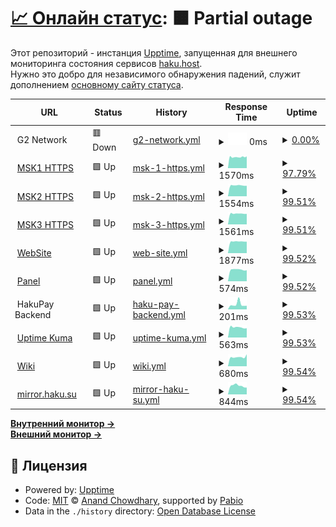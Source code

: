 # [📈 Онлайн статус](https://haku-host.github.io/side-monitor/): <!--live status--> **🟧 Partial outage**

Этот репозиторий - инстанция [Upptime](https://github.com/upptime/upptime), запущенная для внешнего мониторинга состояния сервисов [haku.host](https://haku.host/).  
Нужно это добро для независимого обнаружения падений, служит дополнением [основному сайту статуса](https://status.haku.host/).

<!--start: status pages-->
<!-- This summary is generated by Upptime (https://github.com/upptime/upptime) -->
<!-- Do not edit this manually, your changes will be overwritten -->
<!-- prettier-ignore -->
| URL | Status | History | Response Time | Uptime |
| --- | ------ | ------- | ------------- | ------ |
| <img alt="" src="https://icons.duckduckgo.com/ip3/null.ico" height="13"> G2 Network | 🟥 Down | [g2-network.yml](https://github.com/haku-host/side-monitor/commits/HEAD/history/g2-network.yml) | <details><summary><img alt="Response time graph" src="./graphs/g2-network/response-time-week.png" height="20"> 0ms</summary><br><a href="https://haku-host.github.io/side-monitor/history/g2-network"><img alt="Response time 1274" src="https://img.shields.io/endpoint?url=https%3A%2F%2Fraw.githubusercontent.com%2Fhaku-host%2Fside-monitor%2FHEAD%2Fapi%2Fg2-network%2Fresponse-time.json"></a><br><a href="https://haku-host.github.io/side-monitor/history/g2-network"><img alt="24-hour response time 0" src="https://img.shields.io/endpoint?url=https%3A%2F%2Fraw.githubusercontent.com%2Fhaku-host%2Fside-monitor%2FHEAD%2Fapi%2Fg2-network%2Fresponse-time-day.json"></a><br><a href="https://haku-host.github.io/side-monitor/history/g2-network"><img alt="7-day response time 0" src="https://img.shields.io/endpoint?url=https%3A%2F%2Fraw.githubusercontent.com%2Fhaku-host%2Fside-monitor%2FHEAD%2Fapi%2Fg2-network%2Fresponse-time-week.json"></a><br><a href="https://haku-host.github.io/side-monitor/history/g2-network"><img alt="30-day response time 1274" src="https://img.shields.io/endpoint?url=https%3A%2F%2Fraw.githubusercontent.com%2Fhaku-host%2Fside-monitor%2FHEAD%2Fapi%2Fg2-network%2Fresponse-time-month.json"></a><br><a href="https://haku-host.github.io/side-monitor/history/g2-network"><img alt="1-year response time 1274" src="https://img.shields.io/endpoint?url=https%3A%2F%2Fraw.githubusercontent.com%2Fhaku-host%2Fside-monitor%2FHEAD%2Fapi%2Fg2-network%2Fresponse-time-year.json"></a></details> | <details><summary><a href="https://haku-host.github.io/side-monitor/history/g2-network">0.00%</a></summary><a href="https://haku-host.github.io/side-monitor/history/g2-network"><img alt="All-time uptime 34.92%" src="https://img.shields.io/endpoint?url=https%3A%2F%2Fraw.githubusercontent.com%2Fhaku-host%2Fside-monitor%2FHEAD%2Fapi%2Fg2-network%2Fuptime.json"></a><br><a href="https://haku-host.github.io/side-monitor/history/g2-network"><img alt="24-hour uptime 0.00%" src="https://img.shields.io/endpoint?url=https%3A%2F%2Fraw.githubusercontent.com%2Fhaku-host%2Fside-monitor%2FHEAD%2Fapi%2Fg2-network%2Fuptime-day.json"></a><br><a href="https://haku-host.github.io/side-monitor/history/g2-network"><img alt="7-day uptime 0.00%" src="https://img.shields.io/endpoint?url=https%3A%2F%2Fraw.githubusercontent.com%2Fhaku-host%2Fside-monitor%2FHEAD%2Fapi%2Fg2-network%2Fuptime-week.json"></a><br><a href="https://haku-host.github.io/side-monitor/history/g2-network"><img alt="30-day uptime 34.92%" src="https://img.shields.io/endpoint?url=https%3A%2F%2Fraw.githubusercontent.com%2Fhaku-host%2Fside-monitor%2FHEAD%2Fapi%2Fg2-network%2Fuptime-month.json"></a><br><a href="https://haku-host.github.io/side-monitor/history/g2-network"><img alt="1-year uptime 34.92%" src="https://img.shields.io/endpoint?url=https%3A%2F%2Fraw.githubusercontent.com%2Fhaku-host%2Fside-monitor%2FHEAD%2Fapi%2Fg2-network%2Fuptime-year.json"></a></details>
| <img alt="" src="https://icons.duckduckgo.com/ip3/msk1.haku.host.ico" height="13"> [MSK1 HTTPS](https://msk1.haku.host) | 🟩 Up | [msk-1-https.yml](https://github.com/haku-host/side-monitor/commits/HEAD/history/msk-1-https.yml) | <details><summary><img alt="Response time graph" src="./graphs/msk-1-https/response-time-week.png" height="20"> 1570ms</summary><br><a href="https://haku-host.github.io/side-monitor/history/msk-1-https"><img alt="Response time 1751" src="https://img.shields.io/endpoint?url=https%3A%2F%2Fraw.githubusercontent.com%2Fhaku-host%2Fside-monitor%2FHEAD%2Fapi%2Fmsk-1-https%2Fresponse-time.json"></a><br><a href="https://haku-host.github.io/side-monitor/history/msk-1-https"><img alt="24-hour response time 1660" src="https://img.shields.io/endpoint?url=https%3A%2F%2Fraw.githubusercontent.com%2Fhaku-host%2Fside-monitor%2FHEAD%2Fapi%2Fmsk-1-https%2Fresponse-time-day.json"></a><br><a href="https://haku-host.github.io/side-monitor/history/msk-1-https"><img alt="7-day response time 1570" src="https://img.shields.io/endpoint?url=https%3A%2F%2Fraw.githubusercontent.com%2Fhaku-host%2Fside-monitor%2FHEAD%2Fapi%2Fmsk-1-https%2Fresponse-time-week.json"></a><br><a href="https://haku-host.github.io/side-monitor/history/msk-1-https"><img alt="30-day response time 1751" src="https://img.shields.io/endpoint?url=https%3A%2F%2Fraw.githubusercontent.com%2Fhaku-host%2Fside-monitor%2FHEAD%2Fapi%2Fmsk-1-https%2Fresponse-time-month.json"></a><br><a href="https://haku-host.github.io/side-monitor/history/msk-1-https"><img alt="1-year response time 1751" src="https://img.shields.io/endpoint?url=https%3A%2F%2Fraw.githubusercontent.com%2Fhaku-host%2Fside-monitor%2FHEAD%2Fapi%2Fmsk-1-https%2Fresponse-time-year.json"></a></details> | <details><summary><a href="https://haku-host.github.io/side-monitor/history/msk-1-https">97.79%</a></summary><a href="https://haku-host.github.io/side-monitor/history/msk-1-https"><img alt="All-time uptime 97.49%" src="https://img.shields.io/endpoint?url=https%3A%2F%2Fraw.githubusercontent.com%2Fhaku-host%2Fside-monitor%2FHEAD%2Fapi%2Fmsk-1-https%2Fuptime.json"></a><br><a href="https://haku-host.github.io/side-monitor/history/msk-1-https"><img alt="24-hour uptime 100.00%" src="https://img.shields.io/endpoint?url=https%3A%2F%2Fraw.githubusercontent.com%2Fhaku-host%2Fside-monitor%2FHEAD%2Fapi%2Fmsk-1-https%2Fuptime-day.json"></a><br><a href="https://haku-host.github.io/side-monitor/history/msk-1-https"><img alt="7-day uptime 97.79%" src="https://img.shields.io/endpoint?url=https%3A%2F%2Fraw.githubusercontent.com%2Fhaku-host%2Fside-monitor%2FHEAD%2Fapi%2Fmsk-1-https%2Fuptime-week.json"></a><br><a href="https://haku-host.github.io/side-monitor/history/msk-1-https"><img alt="30-day uptime 97.49%" src="https://img.shields.io/endpoint?url=https%3A%2F%2Fraw.githubusercontent.com%2Fhaku-host%2Fside-monitor%2FHEAD%2Fapi%2Fmsk-1-https%2Fuptime-month.json"></a><br><a href="https://haku-host.github.io/side-monitor/history/msk-1-https"><img alt="1-year uptime 97.49%" src="https://img.shields.io/endpoint?url=https%3A%2F%2Fraw.githubusercontent.com%2Fhaku-host%2Fside-monitor%2FHEAD%2Fapi%2Fmsk-1-https%2Fuptime-year.json"></a></details>
| <img alt="" src="https://icons.duckduckgo.com/ip3/msk2.haku.host.ico" height="13"> [MSK2 HTTPS](https://msk2.haku.host) | 🟩 Up | [msk-2-https.yml](https://github.com/haku-host/side-monitor/commits/HEAD/history/msk-2-https.yml) | <details><summary><img alt="Response time graph" src="./graphs/msk-2-https/response-time-week.png" height="20"> 1554ms</summary><br><a href="https://haku-host.github.io/side-monitor/history/msk-2-https"><img alt="Response time 1675" src="https://img.shields.io/endpoint?url=https%3A%2F%2Fraw.githubusercontent.com%2Fhaku-host%2Fside-monitor%2FHEAD%2Fapi%2Fmsk-2-https%2Fresponse-time.json"></a><br><a href="https://haku-host.github.io/side-monitor/history/msk-2-https"><img alt="24-hour response time 1690" src="https://img.shields.io/endpoint?url=https%3A%2F%2Fraw.githubusercontent.com%2Fhaku-host%2Fside-monitor%2FHEAD%2Fapi%2Fmsk-2-https%2Fresponse-time-day.json"></a><br><a href="https://haku-host.github.io/side-monitor/history/msk-2-https"><img alt="7-day response time 1554" src="https://img.shields.io/endpoint?url=https%3A%2F%2Fraw.githubusercontent.com%2Fhaku-host%2Fside-monitor%2FHEAD%2Fapi%2Fmsk-2-https%2Fresponse-time-week.json"></a><br><a href="https://haku-host.github.io/side-monitor/history/msk-2-https"><img alt="30-day response time 1675" src="https://img.shields.io/endpoint?url=https%3A%2F%2Fraw.githubusercontent.com%2Fhaku-host%2Fside-monitor%2FHEAD%2Fapi%2Fmsk-2-https%2Fresponse-time-month.json"></a><br><a href="https://haku-host.github.io/side-monitor/history/msk-2-https"><img alt="1-year response time 1675" src="https://img.shields.io/endpoint?url=https%3A%2F%2Fraw.githubusercontent.com%2Fhaku-host%2Fside-monitor%2FHEAD%2Fapi%2Fmsk-2-https%2Fresponse-time-year.json"></a></details> | <details><summary><a href="https://haku-host.github.io/side-monitor/history/msk-2-https">99.51%</a></summary><a href="https://haku-host.github.io/side-monitor/history/msk-2-https"><img alt="All-time uptime 98.06%" src="https://img.shields.io/endpoint?url=https%3A%2F%2Fraw.githubusercontent.com%2Fhaku-host%2Fside-monitor%2FHEAD%2Fapi%2Fmsk-2-https%2Fuptime.json"></a><br><a href="https://haku-host.github.io/side-monitor/history/msk-2-https"><img alt="24-hour uptime 100.00%" src="https://img.shields.io/endpoint?url=https%3A%2F%2Fraw.githubusercontent.com%2Fhaku-host%2Fside-monitor%2FHEAD%2Fapi%2Fmsk-2-https%2Fuptime-day.json"></a><br><a href="https://haku-host.github.io/side-monitor/history/msk-2-https"><img alt="7-day uptime 99.51%" src="https://img.shields.io/endpoint?url=https%3A%2F%2Fraw.githubusercontent.com%2Fhaku-host%2Fside-monitor%2FHEAD%2Fapi%2Fmsk-2-https%2Fuptime-week.json"></a><br><a href="https://haku-host.github.io/side-monitor/history/msk-2-https"><img alt="30-day uptime 98.06%" src="https://img.shields.io/endpoint?url=https%3A%2F%2Fraw.githubusercontent.com%2Fhaku-host%2Fside-monitor%2FHEAD%2Fapi%2Fmsk-2-https%2Fuptime-month.json"></a><br><a href="https://haku-host.github.io/side-monitor/history/msk-2-https"><img alt="1-year uptime 98.06%" src="https://img.shields.io/endpoint?url=https%3A%2F%2Fraw.githubusercontent.com%2Fhaku-host%2Fside-monitor%2FHEAD%2Fapi%2Fmsk-2-https%2Fuptime-year.json"></a></details>
| <img alt="" src="https://icons.duckduckgo.com/ip3/msk3.haku.host.ico" height="13"> [MSK3 HTTPS](https://msk3.haku.host) | 🟩 Up | [msk-3-https.yml](https://github.com/haku-host/side-monitor/commits/HEAD/history/msk-3-https.yml) | <details><summary><img alt="Response time graph" src="./graphs/msk-3-https/response-time-week.png" height="20"> 1561ms</summary><br><a href="https://haku-host.github.io/side-monitor/history/msk-3-https"><img alt="Response time 1687" src="https://img.shields.io/endpoint?url=https%3A%2F%2Fraw.githubusercontent.com%2Fhaku-host%2Fside-monitor%2FHEAD%2Fapi%2Fmsk-3-https%2Fresponse-time.json"></a><br><a href="https://haku-host.github.io/side-monitor/history/msk-3-https"><img alt="24-hour response time 1866" src="https://img.shields.io/endpoint?url=https%3A%2F%2Fraw.githubusercontent.com%2Fhaku-host%2Fside-monitor%2FHEAD%2Fapi%2Fmsk-3-https%2Fresponse-time-day.json"></a><br><a href="https://haku-host.github.io/side-monitor/history/msk-3-https"><img alt="7-day response time 1561" src="https://img.shields.io/endpoint?url=https%3A%2F%2Fraw.githubusercontent.com%2Fhaku-host%2Fside-monitor%2FHEAD%2Fapi%2Fmsk-3-https%2Fresponse-time-week.json"></a><br><a href="https://haku-host.github.io/side-monitor/history/msk-3-https"><img alt="30-day response time 1687" src="https://img.shields.io/endpoint?url=https%3A%2F%2Fraw.githubusercontent.com%2Fhaku-host%2Fside-monitor%2FHEAD%2Fapi%2Fmsk-3-https%2Fresponse-time-month.json"></a><br><a href="https://haku-host.github.io/side-monitor/history/msk-3-https"><img alt="1-year response time 1687" src="https://img.shields.io/endpoint?url=https%3A%2F%2Fraw.githubusercontent.com%2Fhaku-host%2Fside-monitor%2FHEAD%2Fapi%2Fmsk-3-https%2Fresponse-time-year.json"></a></details> | <details><summary><a href="https://haku-host.github.io/side-monitor/history/msk-3-https">99.51%</a></summary><a href="https://haku-host.github.io/side-monitor/history/msk-3-https"><img alt="All-time uptime 98.01%" src="https://img.shields.io/endpoint?url=https%3A%2F%2Fraw.githubusercontent.com%2Fhaku-host%2Fside-monitor%2FHEAD%2Fapi%2Fmsk-3-https%2Fuptime.json"></a><br><a href="https://haku-host.github.io/side-monitor/history/msk-3-https"><img alt="24-hour uptime 100.00%" src="https://img.shields.io/endpoint?url=https%3A%2F%2Fraw.githubusercontent.com%2Fhaku-host%2Fside-monitor%2FHEAD%2Fapi%2Fmsk-3-https%2Fuptime-day.json"></a><br><a href="https://haku-host.github.io/side-monitor/history/msk-3-https"><img alt="7-day uptime 99.51%" src="https://img.shields.io/endpoint?url=https%3A%2F%2Fraw.githubusercontent.com%2Fhaku-host%2Fside-monitor%2FHEAD%2Fapi%2Fmsk-3-https%2Fuptime-week.json"></a><br><a href="https://haku-host.github.io/side-monitor/history/msk-3-https"><img alt="30-day uptime 98.01%" src="https://img.shields.io/endpoint?url=https%3A%2F%2Fraw.githubusercontent.com%2Fhaku-host%2Fside-monitor%2FHEAD%2Fapi%2Fmsk-3-https%2Fuptime-month.json"></a><br><a href="https://haku-host.github.io/side-monitor/history/msk-3-https"><img alt="1-year uptime 98.01%" src="https://img.shields.io/endpoint?url=https%3A%2F%2Fraw.githubusercontent.com%2Fhaku-host%2Fside-monitor%2FHEAD%2Fapi%2Fmsk-3-https%2Fuptime-year.json"></a></details>
| <img alt="" src="https://icons.duckduckgo.com/ip3/haku.host.ico" height="13"> [WebSite](https://haku.host) | 🟩 Up | [web-site.yml](https://github.com/haku-host/side-monitor/commits/HEAD/history/web-site.yml) | <details><summary><img alt="Response time graph" src="./graphs/web-site/response-time-week.png" height="20"> 1877ms</summary><br><a href="https://haku-host.github.io/side-monitor/history/web-site"><img alt="Response time 1903" src="https://img.shields.io/endpoint?url=https%3A%2F%2Fraw.githubusercontent.com%2Fhaku-host%2Fside-monitor%2FHEAD%2Fapi%2Fweb-site%2Fresponse-time.json"></a><br><a href="https://haku-host.github.io/side-monitor/history/web-site"><img alt="24-hour response time 2070" src="https://img.shields.io/endpoint?url=https%3A%2F%2Fraw.githubusercontent.com%2Fhaku-host%2Fside-monitor%2FHEAD%2Fapi%2Fweb-site%2Fresponse-time-day.json"></a><br><a href="https://haku-host.github.io/side-monitor/history/web-site"><img alt="7-day response time 1877" src="https://img.shields.io/endpoint?url=https%3A%2F%2Fraw.githubusercontent.com%2Fhaku-host%2Fside-monitor%2FHEAD%2Fapi%2Fweb-site%2Fresponse-time-week.json"></a><br><a href="https://haku-host.github.io/side-monitor/history/web-site"><img alt="30-day response time 1903" src="https://img.shields.io/endpoint?url=https%3A%2F%2Fraw.githubusercontent.com%2Fhaku-host%2Fside-monitor%2FHEAD%2Fapi%2Fweb-site%2Fresponse-time-month.json"></a><br><a href="https://haku-host.github.io/side-monitor/history/web-site"><img alt="1-year response time 1903" src="https://img.shields.io/endpoint?url=https%3A%2F%2Fraw.githubusercontent.com%2Fhaku-host%2Fside-monitor%2FHEAD%2Fapi%2Fweb-site%2Fresponse-time-year.json"></a></details> | <details><summary><a href="https://haku-host.github.io/side-monitor/history/web-site">99.52%</a></summary><a href="https://haku-host.github.io/side-monitor/history/web-site"><img alt="All-time uptime 98.17%" src="https://img.shields.io/endpoint?url=https%3A%2F%2Fraw.githubusercontent.com%2Fhaku-host%2Fside-monitor%2FHEAD%2Fapi%2Fweb-site%2Fuptime.json"></a><br><a href="https://haku-host.github.io/side-monitor/history/web-site"><img alt="24-hour uptime 100.00%" src="https://img.shields.io/endpoint?url=https%3A%2F%2Fraw.githubusercontent.com%2Fhaku-host%2Fside-monitor%2FHEAD%2Fapi%2Fweb-site%2Fuptime-day.json"></a><br><a href="https://haku-host.github.io/side-monitor/history/web-site"><img alt="7-day uptime 99.52%" src="https://img.shields.io/endpoint?url=https%3A%2F%2Fraw.githubusercontent.com%2Fhaku-host%2Fside-monitor%2FHEAD%2Fapi%2Fweb-site%2Fuptime-week.json"></a><br><a href="https://haku-host.github.io/side-monitor/history/web-site"><img alt="30-day uptime 98.17%" src="https://img.shields.io/endpoint?url=https%3A%2F%2Fraw.githubusercontent.com%2Fhaku-host%2Fside-monitor%2FHEAD%2Fapi%2Fweb-site%2Fuptime-month.json"></a><br><a href="https://haku-host.github.io/side-monitor/history/web-site"><img alt="1-year uptime 98.17%" src="https://img.shields.io/endpoint?url=https%3A%2F%2Fraw.githubusercontent.com%2Fhaku-host%2Fside-monitor%2FHEAD%2Fapi%2Fweb-site%2Fuptime-year.json"></a></details>
| <img alt="" src="https://icons.duckduckgo.com/ip3/my.haku.host.ico" height="13"> [Panel](https://my.haku.host) | 🟩 Up | [panel.yml](https://github.com/haku-host/side-monitor/commits/HEAD/history/panel.yml) | <details><summary><img alt="Response time graph" src="./graphs/panel/response-time-week.png" height="20"> 574ms</summary><br><a href="https://haku-host.github.io/side-monitor/history/panel"><img alt="Response time 578" src="https://img.shields.io/endpoint?url=https%3A%2F%2Fraw.githubusercontent.com%2Fhaku-host%2Fside-monitor%2FHEAD%2Fapi%2Fpanel%2Fresponse-time.json"></a><br><a href="https://haku-host.github.io/side-monitor/history/panel"><img alt="24-hour response time 709" src="https://img.shields.io/endpoint?url=https%3A%2F%2Fraw.githubusercontent.com%2Fhaku-host%2Fside-monitor%2FHEAD%2Fapi%2Fpanel%2Fresponse-time-day.json"></a><br><a href="https://haku-host.github.io/side-monitor/history/panel"><img alt="7-day response time 574" src="https://img.shields.io/endpoint?url=https%3A%2F%2Fraw.githubusercontent.com%2Fhaku-host%2Fside-monitor%2FHEAD%2Fapi%2Fpanel%2Fresponse-time-week.json"></a><br><a href="https://haku-host.github.io/side-monitor/history/panel"><img alt="30-day response time 578" src="https://img.shields.io/endpoint?url=https%3A%2F%2Fraw.githubusercontent.com%2Fhaku-host%2Fside-monitor%2FHEAD%2Fapi%2Fpanel%2Fresponse-time-month.json"></a><br><a href="https://haku-host.github.io/side-monitor/history/panel"><img alt="1-year response time 578" src="https://img.shields.io/endpoint?url=https%3A%2F%2Fraw.githubusercontent.com%2Fhaku-host%2Fside-monitor%2FHEAD%2Fapi%2Fpanel%2Fresponse-time-year.json"></a></details> | <details><summary><a href="https://haku-host.github.io/side-monitor/history/panel">99.52%</a></summary><a href="https://haku-host.github.io/side-monitor/history/panel"><img alt="All-time uptime 98.17%" src="https://img.shields.io/endpoint?url=https%3A%2F%2Fraw.githubusercontent.com%2Fhaku-host%2Fside-monitor%2FHEAD%2Fapi%2Fpanel%2Fuptime.json"></a><br><a href="https://haku-host.github.io/side-monitor/history/panel"><img alt="24-hour uptime 100.00%" src="https://img.shields.io/endpoint?url=https%3A%2F%2Fraw.githubusercontent.com%2Fhaku-host%2Fside-monitor%2FHEAD%2Fapi%2Fpanel%2Fuptime-day.json"></a><br><a href="https://haku-host.github.io/side-monitor/history/panel"><img alt="7-day uptime 99.52%" src="https://img.shields.io/endpoint?url=https%3A%2F%2Fraw.githubusercontent.com%2Fhaku-host%2Fside-monitor%2FHEAD%2Fapi%2Fpanel%2Fuptime-week.json"></a><br><a href="https://haku-host.github.io/side-monitor/history/panel"><img alt="30-day uptime 98.17%" src="https://img.shields.io/endpoint?url=https%3A%2F%2Fraw.githubusercontent.com%2Fhaku-host%2Fside-monitor%2FHEAD%2Fapi%2Fpanel%2Fuptime-month.json"></a><br><a href="https://haku-host.github.io/side-monitor/history/panel"><img alt="1-year uptime 98.17%" src="https://img.shields.io/endpoint?url=https%3A%2F%2Fraw.githubusercontent.com%2Fhaku-host%2Fside-monitor%2FHEAD%2Fapi%2Fpanel%2Fuptime-year.json"></a></details>
| <img alt="" src="https://icons.duckduckgo.com/ip3/null.ico" height="13"> HakuPay Backend | 🟩 Up | [haku-pay-backend.yml](https://github.com/haku-host/side-monitor/commits/HEAD/history/haku-pay-backend.yml) | <details><summary><img alt="Response time graph" src="./graphs/haku-pay-backend/response-time-week.png" height="20"> 201ms</summary><br><a href="https://haku-host.github.io/side-monitor/history/haku-pay-backend"><img alt="Response time 196" src="https://img.shields.io/endpoint?url=https%3A%2F%2Fraw.githubusercontent.com%2Fhaku-host%2Fside-monitor%2FHEAD%2Fapi%2Fhaku-pay-backend%2Fresponse-time.json"></a><br><a href="https://haku-host.github.io/side-monitor/history/haku-pay-backend"><img alt="24-hour response time 200" src="https://img.shields.io/endpoint?url=https%3A%2F%2Fraw.githubusercontent.com%2Fhaku-host%2Fside-monitor%2FHEAD%2Fapi%2Fhaku-pay-backend%2Fresponse-time-day.json"></a><br><a href="https://haku-host.github.io/side-monitor/history/haku-pay-backend"><img alt="7-day response time 201" src="https://img.shields.io/endpoint?url=https%3A%2F%2Fraw.githubusercontent.com%2Fhaku-host%2Fside-monitor%2FHEAD%2Fapi%2Fhaku-pay-backend%2Fresponse-time-week.json"></a><br><a href="https://haku-host.github.io/side-monitor/history/haku-pay-backend"><img alt="30-day response time 196" src="https://img.shields.io/endpoint?url=https%3A%2F%2Fraw.githubusercontent.com%2Fhaku-host%2Fside-monitor%2FHEAD%2Fapi%2Fhaku-pay-backend%2Fresponse-time-month.json"></a><br><a href="https://haku-host.github.io/side-monitor/history/haku-pay-backend"><img alt="1-year response time 196" src="https://img.shields.io/endpoint?url=https%3A%2F%2Fraw.githubusercontent.com%2Fhaku-host%2Fside-monitor%2FHEAD%2Fapi%2Fhaku-pay-backend%2Fresponse-time-year.json"></a></details> | <details><summary><a href="https://haku-host.github.io/side-monitor/history/haku-pay-backend">99.53%</a></summary><a href="https://haku-host.github.io/side-monitor/history/haku-pay-backend"><img alt="All-time uptime 98.16%" src="https://img.shields.io/endpoint?url=https%3A%2F%2Fraw.githubusercontent.com%2Fhaku-host%2Fside-monitor%2FHEAD%2Fapi%2Fhaku-pay-backend%2Fuptime.json"></a><br><a href="https://haku-host.github.io/side-monitor/history/haku-pay-backend"><img alt="24-hour uptime 100.00%" src="https://img.shields.io/endpoint?url=https%3A%2F%2Fraw.githubusercontent.com%2Fhaku-host%2Fside-monitor%2FHEAD%2Fapi%2Fhaku-pay-backend%2Fuptime-day.json"></a><br><a href="https://haku-host.github.io/side-monitor/history/haku-pay-backend"><img alt="7-day uptime 99.53%" src="https://img.shields.io/endpoint?url=https%3A%2F%2Fraw.githubusercontent.com%2Fhaku-host%2Fside-monitor%2FHEAD%2Fapi%2Fhaku-pay-backend%2Fuptime-week.json"></a><br><a href="https://haku-host.github.io/side-monitor/history/haku-pay-backend"><img alt="30-day uptime 98.16%" src="https://img.shields.io/endpoint?url=https%3A%2F%2Fraw.githubusercontent.com%2Fhaku-host%2Fside-monitor%2FHEAD%2Fapi%2Fhaku-pay-backend%2Fuptime-month.json"></a><br><a href="https://haku-host.github.io/side-monitor/history/haku-pay-backend"><img alt="1-year uptime 98.16%" src="https://img.shields.io/endpoint?url=https%3A%2F%2Fraw.githubusercontent.com%2Fhaku-host%2Fside-monitor%2FHEAD%2Fapi%2Fhaku-pay-backend%2Fuptime-year.json"></a></details>
| <img alt="" src="https://icons.duckduckgo.com/ip3/status.haku.host.ico" height="13"> [Uptime Kuma](https://status.haku.host) | 🟩 Up | [uptime-kuma.yml](https://github.com/haku-host/side-monitor/commits/HEAD/history/uptime-kuma.yml) | <details><summary><img alt="Response time graph" src="./graphs/uptime-kuma/response-time-week.png" height="20"> 563ms</summary><br><a href="https://haku-host.github.io/side-monitor/history/uptime-kuma"><img alt="Response time 705" src="https://img.shields.io/endpoint?url=https%3A%2F%2Fraw.githubusercontent.com%2Fhaku-host%2Fside-monitor%2FHEAD%2Fapi%2Fuptime-kuma%2Fresponse-time.json"></a><br><a href="https://haku-host.github.io/side-monitor/history/uptime-kuma"><img alt="24-hour response time 677" src="https://img.shields.io/endpoint?url=https%3A%2F%2Fraw.githubusercontent.com%2Fhaku-host%2Fside-monitor%2FHEAD%2Fapi%2Fuptime-kuma%2Fresponse-time-day.json"></a><br><a href="https://haku-host.github.io/side-monitor/history/uptime-kuma"><img alt="7-day response time 563" src="https://img.shields.io/endpoint?url=https%3A%2F%2Fraw.githubusercontent.com%2Fhaku-host%2Fside-monitor%2FHEAD%2Fapi%2Fuptime-kuma%2Fresponse-time-week.json"></a><br><a href="https://haku-host.github.io/side-monitor/history/uptime-kuma"><img alt="30-day response time 705" src="https://img.shields.io/endpoint?url=https%3A%2F%2Fraw.githubusercontent.com%2Fhaku-host%2Fside-monitor%2FHEAD%2Fapi%2Fuptime-kuma%2Fresponse-time-month.json"></a><br><a href="https://haku-host.github.io/side-monitor/history/uptime-kuma"><img alt="1-year response time 705" src="https://img.shields.io/endpoint?url=https%3A%2F%2Fraw.githubusercontent.com%2Fhaku-host%2Fside-monitor%2FHEAD%2Fapi%2Fuptime-kuma%2Fresponse-time-year.json"></a></details> | <details><summary><a href="https://haku-host.github.io/side-monitor/history/uptime-kuma">99.53%</a></summary><a href="https://haku-host.github.io/side-monitor/history/uptime-kuma"><img alt="All-time uptime 98.17%" src="https://img.shields.io/endpoint?url=https%3A%2F%2Fraw.githubusercontent.com%2Fhaku-host%2Fside-monitor%2FHEAD%2Fapi%2Fuptime-kuma%2Fuptime.json"></a><br><a href="https://haku-host.github.io/side-monitor/history/uptime-kuma"><img alt="24-hour uptime 100.00%" src="https://img.shields.io/endpoint?url=https%3A%2F%2Fraw.githubusercontent.com%2Fhaku-host%2Fside-monitor%2FHEAD%2Fapi%2Fuptime-kuma%2Fuptime-day.json"></a><br><a href="https://haku-host.github.io/side-monitor/history/uptime-kuma"><img alt="7-day uptime 99.53%" src="https://img.shields.io/endpoint?url=https%3A%2F%2Fraw.githubusercontent.com%2Fhaku-host%2Fside-monitor%2FHEAD%2Fapi%2Fuptime-kuma%2Fuptime-week.json"></a><br><a href="https://haku-host.github.io/side-monitor/history/uptime-kuma"><img alt="30-day uptime 98.17%" src="https://img.shields.io/endpoint?url=https%3A%2F%2Fraw.githubusercontent.com%2Fhaku-host%2Fside-monitor%2FHEAD%2Fapi%2Fuptime-kuma%2Fuptime-month.json"></a><br><a href="https://haku-host.github.io/side-monitor/history/uptime-kuma"><img alt="1-year uptime 98.17%" src="https://img.shields.io/endpoint?url=https%3A%2F%2Fraw.githubusercontent.com%2Fhaku-host%2Fside-monitor%2FHEAD%2Fapi%2Fuptime-kuma%2Fuptime-year.json"></a></details>
| <img alt="" src="https://icons.duckduckgo.com/ip3/wiki.haku.host.ico" height="13"> [Wiki](https://wiki.haku.host) | 🟩 Up | [wiki.yml](https://github.com/haku-host/side-monitor/commits/HEAD/history/wiki.yml) | <details><summary><img alt="Response time graph" src="./graphs/wiki/response-time-week.png" height="20"> 680ms</summary><br><a href="https://haku-host.github.io/side-monitor/history/wiki"><img alt="Response time 672" src="https://img.shields.io/endpoint?url=https%3A%2F%2Fraw.githubusercontent.com%2Fhaku-host%2Fside-monitor%2FHEAD%2Fapi%2Fwiki%2Fresponse-time.json"></a><br><a href="https://haku-host.github.io/side-monitor/history/wiki"><img alt="24-hour response time 824" src="https://img.shields.io/endpoint?url=https%3A%2F%2Fraw.githubusercontent.com%2Fhaku-host%2Fside-monitor%2FHEAD%2Fapi%2Fwiki%2Fresponse-time-day.json"></a><br><a href="https://haku-host.github.io/side-monitor/history/wiki"><img alt="7-day response time 680" src="https://img.shields.io/endpoint?url=https%3A%2F%2Fraw.githubusercontent.com%2Fhaku-host%2Fside-monitor%2FHEAD%2Fapi%2Fwiki%2Fresponse-time-week.json"></a><br><a href="https://haku-host.github.io/side-monitor/history/wiki"><img alt="30-day response time 672" src="https://img.shields.io/endpoint?url=https%3A%2F%2Fraw.githubusercontent.com%2Fhaku-host%2Fside-monitor%2FHEAD%2Fapi%2Fwiki%2Fresponse-time-month.json"></a><br><a href="https://haku-host.github.io/side-monitor/history/wiki"><img alt="1-year response time 672" src="https://img.shields.io/endpoint?url=https%3A%2F%2Fraw.githubusercontent.com%2Fhaku-host%2Fside-monitor%2FHEAD%2Fapi%2Fwiki%2Fresponse-time-year.json"></a></details> | <details><summary><a href="https://haku-host.github.io/side-monitor/history/wiki">99.54%</a></summary><a href="https://haku-host.github.io/side-monitor/history/wiki"><img alt="All-time uptime 98.16%" src="https://img.shields.io/endpoint?url=https%3A%2F%2Fraw.githubusercontent.com%2Fhaku-host%2Fside-monitor%2FHEAD%2Fapi%2Fwiki%2Fuptime.json"></a><br><a href="https://haku-host.github.io/side-monitor/history/wiki"><img alt="24-hour uptime 100.00%" src="https://img.shields.io/endpoint?url=https%3A%2F%2Fraw.githubusercontent.com%2Fhaku-host%2Fside-monitor%2FHEAD%2Fapi%2Fwiki%2Fuptime-day.json"></a><br><a href="https://haku-host.github.io/side-monitor/history/wiki"><img alt="7-day uptime 99.54%" src="https://img.shields.io/endpoint?url=https%3A%2F%2Fraw.githubusercontent.com%2Fhaku-host%2Fside-monitor%2FHEAD%2Fapi%2Fwiki%2Fuptime-week.json"></a><br><a href="https://haku-host.github.io/side-monitor/history/wiki"><img alt="30-day uptime 98.16%" src="https://img.shields.io/endpoint?url=https%3A%2F%2Fraw.githubusercontent.com%2Fhaku-host%2Fside-monitor%2FHEAD%2Fapi%2Fwiki%2Fuptime-month.json"></a><br><a href="https://haku-host.github.io/side-monitor/history/wiki"><img alt="1-year uptime 98.16%" src="https://img.shields.io/endpoint?url=https%3A%2F%2Fraw.githubusercontent.com%2Fhaku-host%2Fside-monitor%2FHEAD%2Fapi%2Fwiki%2Fuptime-year.json"></a></details>
| <img alt="" src="https://icons.duckduckgo.com/ip3/archlinux.gay.ico" height="13"> [mirror.haku.su](https://archlinux.gay) | 🟩 Up | [mirror-haku-su.yml](https://github.com/haku-host/side-monitor/commits/HEAD/history/mirror-haku-su.yml) | <details><summary><img alt="Response time graph" src="./graphs/mirror-haku-su/response-time-week.png" height="20"> 844ms</summary><br><a href="https://haku-host.github.io/side-monitor/history/mirror-haku-su"><img alt="Response time 835" src="https://img.shields.io/endpoint?url=https%3A%2F%2Fraw.githubusercontent.com%2Fhaku-host%2Fside-monitor%2FHEAD%2Fapi%2Fmirror-haku-su%2Fresponse-time.json"></a><br><a href="https://haku-host.github.io/side-monitor/history/mirror-haku-su"><img alt="24-hour response time 1066" src="https://img.shields.io/endpoint?url=https%3A%2F%2Fraw.githubusercontent.com%2Fhaku-host%2Fside-monitor%2FHEAD%2Fapi%2Fmirror-haku-su%2Fresponse-time-day.json"></a><br><a href="https://haku-host.github.io/side-monitor/history/mirror-haku-su"><img alt="7-day response time 844" src="https://img.shields.io/endpoint?url=https%3A%2F%2Fraw.githubusercontent.com%2Fhaku-host%2Fside-monitor%2FHEAD%2Fapi%2Fmirror-haku-su%2Fresponse-time-week.json"></a><br><a href="https://haku-host.github.io/side-monitor/history/mirror-haku-su"><img alt="30-day response time 835" src="https://img.shields.io/endpoint?url=https%3A%2F%2Fraw.githubusercontent.com%2Fhaku-host%2Fside-monitor%2FHEAD%2Fapi%2Fmirror-haku-su%2Fresponse-time-month.json"></a><br><a href="https://haku-host.github.io/side-monitor/history/mirror-haku-su"><img alt="1-year response time 835" src="https://img.shields.io/endpoint?url=https%3A%2F%2Fraw.githubusercontent.com%2Fhaku-host%2Fside-monitor%2FHEAD%2Fapi%2Fmirror-haku-su%2Fresponse-time-year.json"></a></details> | <details><summary><a href="https://haku-host.github.io/side-monitor/history/mirror-haku-su">99.54%</a></summary><a href="https://haku-host.github.io/side-monitor/history/mirror-haku-su"><img alt="All-time uptime 98.17%" src="https://img.shields.io/endpoint?url=https%3A%2F%2Fraw.githubusercontent.com%2Fhaku-host%2Fside-monitor%2FHEAD%2Fapi%2Fmirror-haku-su%2Fuptime.json"></a><br><a href="https://haku-host.github.io/side-monitor/history/mirror-haku-su"><img alt="24-hour uptime 100.00%" src="https://img.shields.io/endpoint?url=https%3A%2F%2Fraw.githubusercontent.com%2Fhaku-host%2Fside-monitor%2FHEAD%2Fapi%2Fmirror-haku-su%2Fuptime-day.json"></a><br><a href="https://haku-host.github.io/side-monitor/history/mirror-haku-su"><img alt="7-day uptime 99.54%" src="https://img.shields.io/endpoint?url=https%3A%2F%2Fraw.githubusercontent.com%2Fhaku-host%2Fside-monitor%2FHEAD%2Fapi%2Fmirror-haku-su%2Fuptime-week.json"></a><br><a href="https://haku-host.github.io/side-monitor/history/mirror-haku-su"><img alt="30-day uptime 98.17%" src="https://img.shields.io/endpoint?url=https%3A%2F%2Fraw.githubusercontent.com%2Fhaku-host%2Fside-monitor%2FHEAD%2Fapi%2Fmirror-haku-su%2Fuptime-month.json"></a><br><a href="https://haku-host.github.io/side-monitor/history/mirror-haku-su"><img alt="1-year uptime 98.17%" src="https://img.shields.io/endpoint?url=https%3A%2F%2Fraw.githubusercontent.com%2Fhaku-host%2Fside-monitor%2FHEAD%2Fapi%2Fmirror-haku-su%2Fuptime-year.json"></a></details>

<!--end: status pages-->

[**Внутренний монитор →**](https://status.haku.host)  
[**Внешний монитор →**](https://haku-host.github.io/side-monitor/)

## 📄 Лицензия

- Powered by: [Upptime](https://github.com/upptime/upptime)
- Code: [MIT](./LICENSE) © [Anand Chowdhary](https://anandchowdhary.com), supported by [Pabio](https://pabio.com)
- Data in the `./history` directory: [Open Database License](https://opendatacommons.org/licenses/odbl/1-0/)
